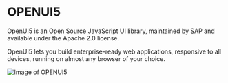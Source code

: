 # OPENUI5
OpenUI5 is an Open Source JavaScript UI library, maintained by SAP and available under the Apache 2.0 license. 

OpenUI5 lets you build enterprise-ready web applications, responsive to all devices, running on almost any browser of your choice. 

![Image of OPENUI5](/images/portfolio/openui5/full-size.png)
